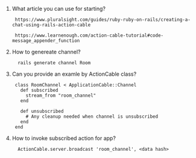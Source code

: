 1. What article you can use for starting?
      
        https://www.pluralsight.com/guides/ruby-ruby-on-rails/creating-a-chat-using-rails-action-cable
        
        https://www.learnenough.com/action-cable-tutorial#code-message_appender_function
2. How to genereate channel?
      
         rails generate channel Room
3. Can you provide an examle by ActionCable class?
            
        class RoomChannel < ApplicationCable::Channel
          def subscribed
            stream_from "room_channel"
          end

          def unsubscribed
            # Any cleanup needed when channel is unsubscribed
          end
        end
4. How to invoke subscribed action for app?
      
         ActionCable.server.broadcast 'room_channel', <data hash>
